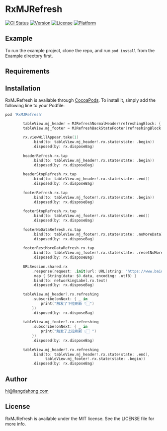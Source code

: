 # RxMJRefresh

[![CI Status](https://img.shields.io/travis/hi@liangdahong.com/RxMJRefresh.svg?style=flat)](https://travis-ci.org/hi@liangdahong.com/RxMJRefresh)
[![Version](https://img.shields.io/cocoapods/v/RxMJRefresh.svg?style=flat)](https://cocoapods.org/pods/RxMJRefresh)
[![License](https://img.shields.io/cocoapods/l/RxMJRefresh.svg?style=flat)](https://cocoapods.org/pods/RxMJRefresh)
[![Platform](https://img.shields.io/cocoapods/p/RxMJRefresh.svg?style=flat)](https://cocoapods.org/pods/RxMJRefresh)

## Example

To run the example project, clone the repo, and run `pod install` from the Example directory first.

## Requirements

## Installation

RxMJRefresh is available through [CocoaPods](https://cocoapods.org). To install
it, simply add the following line to your Podfile:

```ruby
pod 'RxMJRefresh'
```

```swift
        tableView.mj_header = MJRefreshNormalHeader(refreshingBlock: { })
        tableView.mj_footer = MJRefreshBackStateFooter(refreshingBlock: { })
        
        rx.viewWillAppear.take(1)
            .bind(to: tableView.mj_header!.rx.state(state: .begin))
            .disposed(by: rx.disposeBag)
        
        headerRefresh.rx.tap
            .bind(to: tableView.mj_header!.rx.state(state: .begin))
            .disposed(by: rx.disposeBag)
        
        headerStopRefresh.rx.tap
            .bind(to: tableView.mj_header!.rx.state(state: .end))
            .disposed(by: rx.disposeBag)
        
        footerRefresh.rx.tap
            .bind(to: tableView.mj_footer!.rx.state(state: .begin))
            .disposed(by: rx.disposeBag)
        
        footerStopRefresh.rx.tap
            .bind(to: tableView.mj_footer!.rx.state(state: .end))
            .disposed(by: rx.disposeBag)
        
        footerNoDataRefresh.rx.tap
            .bind(to: tableView.mj_footer!.rx.state(state: .noMoreData))
            .disposed(by: rx.disposeBag)
        
        footerRestMoreDataRefresh.rx.tap
            .bind(to: tableView.mj_footer!.rx.state(state: .resetNoMoreData))
            .disposed(by: rx.disposeBag)
        
        URLSession.shared.rx
            .response(request: .init(url: URL(string: "https://www.baidu.com/")!))
            .map { String(data: $0.data, encoding: .utf8) }
            .bind(to: networkingLabel.rx.text)
            .disposed(by: rx.disposeBag)
        
        tableView.mj_header?.rx.refreshing
            .subscribe(onNext: { _ in
                print("触发了下拉刷新 👇🏻")
            })
            .disposed(by: rx.disposeBag)
        
        tableView.mj_footer?.rx.refreshing
            .subscribe(onNext: { _ in
                print("触发了上拉刷新 👆🏻 ")
            })
            .disposed(by: rx.disposeBag)
        
        tableView.mj_header?.rx.refreshing
            .bind(to: tableView.mj_header!.rx.state(state: .end),
                  tableView.mj_footer!.rx.state(state: .begin))
            .disposed(by: rx.disposeBag)
```

## Author

hi@liangdahong.com

## License

RxMJRefresh is available under the MIT license. See the LICENSE file for more info.
